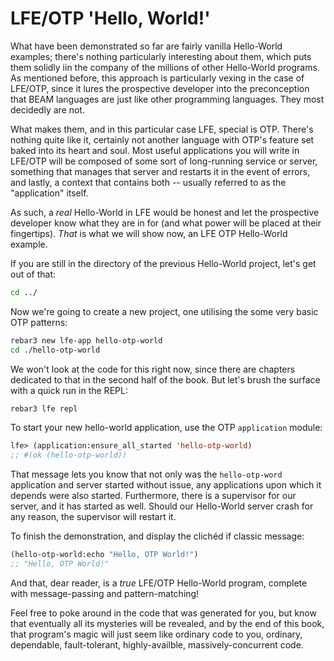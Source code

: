 # LFE/OTP 'Hello, World!'

What have been demonstrated so far are fairly vanilla Hello-World examples; there's nothing particularly interesting about them, which puts them solidly iin the company of the millions of other Hello-World programs. As mentioned before, this approach is particularly vexing in the case of LFE/OTP, since it lures the prospective developer into the preconception that BEAM languages are just like other programming languages. They most decidedly are not.

What makes them, and in this particular case LFE, special is OTP. There's nothing quite like it, certainly not another language with OTP's feature set baked into its heart and soul. Most useful applications you will write in LFE/OTP will be composed of some sort of long-running service or server, something that manages that server and restarts it in the event of errors, and lastly, a context that contains both -- usually referred to as the "application" itself.

As such, a _real_ Hello-World in LFE would be honest and let the prospective developer know what they are in for (and what power will be placed at their fingertips). _That_ is what we will show now, an LFE OTP Hello-World example.

If you are still in the directory of the previous Hello-World project, let's get out of that:

```bash
cd ../
```

Now we're going to create a new project, one utilising the some very basic OTP patterns:

```bash
rebar3 new lfe-app hello-otp-world
cd ./hello-otp-world
```

We won't look at the code for this right now, since there are chapters dedicated to that in the second half of the book. But let's brush the surface with a quick run in the REPL:

```bash
rebar3 lfe repl
```

To start your new hello-world application, use the OTP `application` module:

```lisp
lfe> (application:ensure_all_started 'hello-otp-world)
;; #(ok (hello-otp-world))
```

That message lets you know that not only was the `hello-otp-word` application and server started without issue, any applications upon which it depends were also started. Furthermore, there is a supervisor for our server, and it has started as well. Should our Hello-World server crash for any reason, the supervisor will restart it.

To finish the demonstration, and display the clichéd if classic message:

```lisp
(hello-otp-world:echo "Hello, OTP World!")
;; "Hello, OTP World!"
```

And that, dear reader, is a _true_ LFE/OTP Hello-World program, complete with message-passing and pattern-matching!

Feel free to poke around in the code that was generated for you, but know that eventually all its mysteries will be revealed, and by the end of this book, that program's magic will just seem like ordinary code to you, ordinary, dependable, fault-tolerant, highly-availble, massively-concurrent code.
